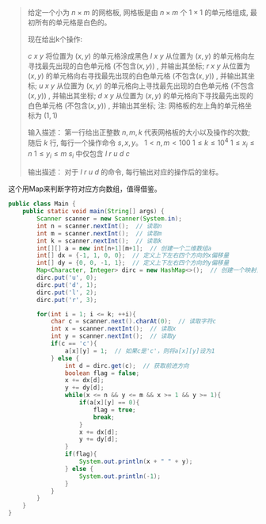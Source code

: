 > 给定一个小为 $n \times m$ 的网格板, 网格板是由 $n \times m$ 个 $1 \times 1$ 的单元格组成, 最初所有的单元格是白色的。
>
> 现在给出k个操作:
>
> $c\ x\ y$ 将位置为 $(x,y)$ 的单元格涂成黑色
> $l\ x\ y$ 从位置为 $(x,y)$ 的单元格向左寻找最先出现的白色单元格 (不包含$(x,y)$) , 并输出其坐标;
> $r\ x\ y$ 从位置为 $(x,y)$ 的单元格向右寻找最先出现的白色单元格 (不包含$(x,y)$) , 并输出其坐标;
> $u\ x\ y$ 从位置为 $(x,y)$ 的单元格向上寻找最先出现的白色单元格 (不包含$(x,y)$) , 并输出其坐标;
> $d\ x\ y$ 从位置为 $(x,y)$ 的单元格向下寻找最先出现的白色单元格 (不包含$(x,y)$) , 并输出其坐标;
>  注: 网格板的左上角的单元格坐标为 $(1,1)$
>
> 输入描述：
>  第一行给出正整数 $n,m,k$ 代表网格板的大小以及操作的次数;
>  随后 $k$ 行, 每行一个操作命令 $s, x, y$。
> $1 < n, m < 100$
> $1 \le k \le 10^4$
> $1 \le x_i \le n$
> $1 \le y_i \le m$
> $s_i$ 中仅包含 $l\ r\ u\ d\ c$
>
> 输出描述：
>  对于 $l\ r\ u\ d$ 的命令, 每行输出对应的操作后的坐标。

这个用Map来判断字符对应方向数组，值得借鉴。

```java
public class Main {
    public static void main(String[] args) {
        Scanner scanner = new Scanner(System.in);
        int n = scanner.nextInt();  // 读取n
        int m = scanner.nextInt();  // 读取m
        int k = scanner.nextInt();  // 读取k
        int[][] a = new int[n+1][m+1];  // 创建一个二维数组a
        int[] dx = {-1, 1, 0, 0};  // 定义上下左右四个方向的x偏移量
        int[] dy = {0, 0, -1, 1};  // 定义上下左右四个方向的y偏移量
        Map<Character, Integer> dirc = new HashMap<>();  // 创建一个映射，用于将方向字符映射为对应的数字
        dirc.put('u', 0);
        dirc.put('d', 1);
        dirc.put('l', 2);
        dirc.put('r', 3);

        for(int i = 1; i <= k; ++i){
            char c = scanner.next().charAt(0);  // 读取字符c
            int x = scanner.nextInt();  // 读取x
            int y = scanner.nextInt();  // 读取y
            if(c == 'c'){
                a[x][y] = 1;  // 如果c是'c'，则将a[x][y]设为1
            } else {
                int d = dirc.get(c);  // 获取前进方向
                boolean flag = false;
                x += dx[d];
                y += dy[d];
                while(x <= n && y <= m && x >= 1 && y >= 1){
                    if(a[x][y] == 0){
                        flag = true;
                        break;
                    }
                    x += dx[d];
                    y += dy[d];
                }
                if(flag){
                    System.out.println(x + " " + y);
                } else {
                    System.out.println(-1);
                }
            }
        }
    }
}
```

